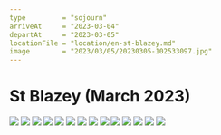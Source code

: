 ```yaml
---
type         = "sojourn"
arriveAt     = "2023-03-04"
departAt     = "2023-03-05"
locationFile = "location/en-st-blazey.md"
image        = "2023/03/05/20230305-102533097.jpg"
---
```


# St Blazey (March 2023)

![](2023/03/05/20230305-102524153.jpg)
![](2023/03/05/20230305-102533097.jpg)
![](2023/03/05/20230305-103036017.jpg)
![](2023/03/05/20230305-104009886.jpg)
![](2023/03/05/20230305-105110739.jpg)
![](2023/03/05/20230305-115717683.jpg)
![](2023/03/05/20230305-122757887.jpg)
![](2023/03/05/20230305-123111986.jpg)
![](2023/03/05/20230305-123445107.jpg)
![](2023/03/05/20230305-123852248.jpg)
![](2023/03/05/20230305-124026060.jpg)
![](2023/03/05/20230305-141235290.jpg)
![](2023/03/05/20230305-141245035.jpg)
![](2023/03/05/20230305-172802638.jpg)
